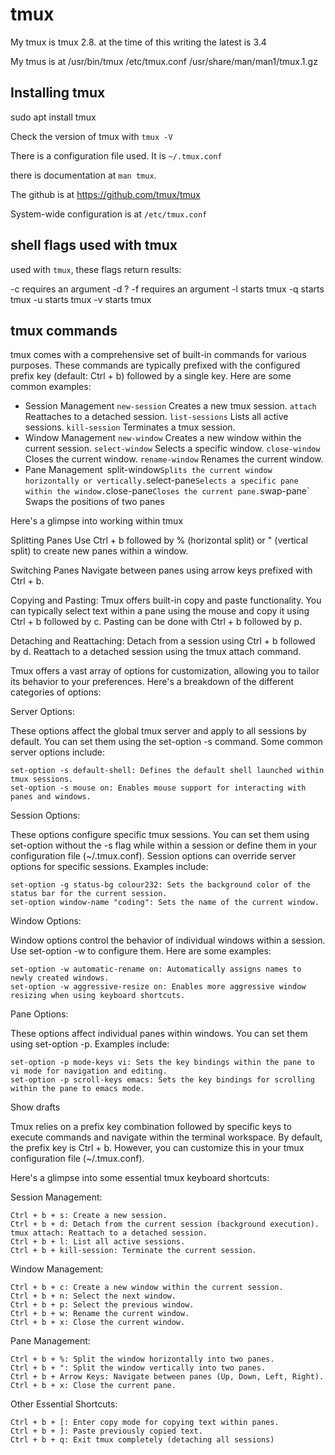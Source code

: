 # tmux

My tmux is tmux 2.8. at the time of this writing the latest is 3.4

My tmus is at /usr/bin/tmux /etc/tmux.conf /usr/share/man/man1/tmux.1.gz

## Installing tmux

sudo apt install tmux

Check the version of tmux with `tmux -V`

There is a configuration file used. It is `~/.tmux.conf`

there is documentation at `man tmux`.

The github is at <https://github.com/tmux/tmux>

System-wide configuration is at `/etc/tmux.conf`

## shell flags used with tmux

used with `tmux`, these flags return results:

-c requires an argument
-d ?
-f requires an argument
-l starts tmux
-q starts tmux
-u starts tmux
-v starts tmux

## tmux commands

tmux comes with a comprehensive set of built-in commands for various purposes. These commands are typically prefixed with the configured prefix key (default: Ctrl + b) followed by a single key. Here are some common examples:

- Session Management
        `new-session` Creates a new tmux session.
        `attach` Reattaches to a detached session.
        `list-sessions` Lists all active sessions.
        `kill-session` Terminates a tmux session.
- Window Management
        `new-window` Creates a new window within the current session.
        `select-window` Selects a specific window.
        `close-window` Closes the current window.
        `rename-window` Renames the current window.
- Pane Management`
        `split-window` Splits the current window horizontally or vertically.
        `select-pane` Selects a specific pane within the window.
        `close-pane` Closes the current pane.
        `swap-pane` Swaps the positions of two panes

Here's a glimpse into working within tmux

 Splitting Panes
    Use Ctrl + b followed by % (horizontal split) or " (vertical split) to create new panes within a window.

 Switching Panes
    Navigate between panes using arrow keys prefixed with Ctrl + b.

 Copying and Pasting:
    Tmux offers built-in copy and paste functionality. You can typically select text within
    a pane using the mouse and copy it using Ctrl + b followed by c. Pasting can be done with Ctrl + b followed by p.

 Detaching and Reattaching:
    Detach from a session using Ctrl + b followed by d. Reattach to a detached session using the tmux attach command.

Tmux offers a vast array of options for customization, allowing you to tailor its behavior to your preferences. Here's a breakdown of the different categories of options:

Server Options:

These options affect the global tmux server and apply to all sessions by default. You can set them using the set-option -s command. Some common server options include:

    set-option -s default-shell: Defines the default shell launched within tmux sessions.
    set-option -s mouse on: Enables mouse support for interacting with panes and windows.

Session Options:

These options configure specific tmux sessions. You can set them using set-option without the -s flag while within a session or define them in your configuration file (~/.tmux.conf). Session options can override server options for specific sessions. Examples include:

    set-option -g status-bg colour232: Sets the background color of the status bar for the current session.
    set-option window-name "coding": Sets the name of the current window.

Window Options:

Window options control the behavior of individual windows within a session. Use set-option -w to configure them. Here are some examples:

    set-option -w automatic-rename on: Automatically assigns names to newly created windows.
    set-option -w aggressive-resize on: Enables more aggressive window resizing when using keyboard shortcuts.

Pane Options:

These options affect individual panes within windows. You can set them using set-option -p. Examples include:

    set-option -p mode-keys vi: Sets the key bindings within the pane to vi mode for navigation and editing.
    set-option -p scroll-keys emacs: Sets the key bindings for scrolling within the pane to emacs mode.

Show drafts

Tmux relies on a prefix key combination followed by specific keys to execute commands and navigate within the terminal workspace. By default, the prefix key is Ctrl + b. However, you can customize this in your tmux configuration file (~/.tmux.conf).

Here's a glimpse into some essential tmux keyboard shortcuts:

Session Management:

    Ctrl + b + s: Create a new session.
    Ctrl + b + d: Detach from the current session (background execution).
    tmux attach: Reattach to a detached session.
    Ctrl + b + l: List all active sessions.
    Ctrl + b + kill-session: Terminate the current session.

Window Management:

    Ctrl + b + c: Create a new window within the current session.
    Ctrl + b + n: Select the next window.
    Ctrl + b + p: Select the previous window.
    Ctrl + b + w: Rename the current window.
    Ctrl + b + x: Close the current window.

Pane Management:

    Ctrl + b + %: Split the window horizontally into two panes.
    Ctrl + b + ": Split the window vertically into two panes.
    Ctrl + b + Arrow Keys: Navigate between panes (Up, Down, Left, Right).
    Ctrl + b + x: Close the current pane.

Other Essential Shortcuts:

    Ctrl + b + [: Enter copy mode for copying text within panes.
    Ctrl + b + ]: Paste previously copied text.
    Ctrl + b + q: Exit tmux completely (detaching all sessions)
